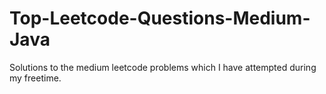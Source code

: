 # Top-Leetcode-Questions-Medium-Java

Solutions to the medium leetcode problems which I have attempted during my freetime.

